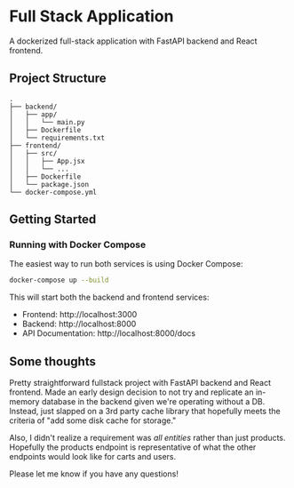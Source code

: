 # Full Stack Application

A dockerized full-stack application with FastAPI backend and React frontend.

## Project Structure
```
.
├── backend/
│   ├── app/
│   │   └── main.py
│   ├── Dockerfile
│   └── requirements.txt
├── frontend/
│   ├── src/
│   │   ├── App.jsx
│   │   └── ...
│   ├── Dockerfile
│   └── package.json
└── docker-compose.yml
```

## Getting Started

### Running with Docker Compose

The easiest way to run both services is using Docker Compose:

```bash
docker-compose up --build
```

This will start both the backend and frontend services:
- Frontend: http://localhost:3000
- Backend: http://localhost:8000
- API Documentation: http://localhost:8000/docs

## Some thoughts

Pretty straightforward fullstack project with FastAPI backend and React frontend. Made an early design decision to not try and replicate an in-memory database in the backend given we're operating without a DB. Instead, just slapped on a 3rd party cache library that hopefully meets the criteria of "add some disk cache for storage."

Also, I didn't realize a requirement was _all entities_ rather than just products. Hopefully the products endpoint is representative of what the other endpoints would look like for carts and users.

Please let me know if you have any questions!

